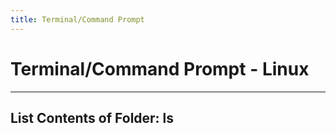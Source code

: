 ```yaml
---
title: Terminal/Command Prompt
---
```




# Terminal/Command Prompt - Linux

---
List Contents of Folder: ls
---





